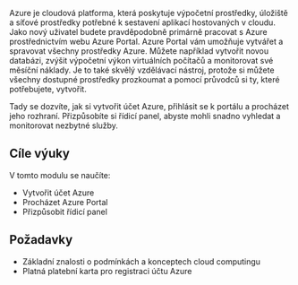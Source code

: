 Azure je cloudová platforma, která poskytuje výpočetní prostředky, úložiště a síťové prostředky potřebné k sestavení aplikací hostovaných v cloudu. Jako nový uživatel budete pravděpodobně primárně pracovat s Azure prostřednictvím webu Azure Portal. Azure Portal vám umožňuje vytvářet a spravovat všechny prostředky Azure. Můžete například vytvořit novou databázi, zvýšit výpočetní výkon virtuálních počítačů a monitorovat své měsíční náklady. Je to také skvělý vzdělávací nástroj, protože si můžete všechny dostupné prostředky prozkoumat a pomocí průvodců si ty, které potřebujete, vytvořit.

Tady se dozvíte, jak si vytvořit účet Azure, přihlásit se k portálu a procházet jeho rozhraní. Přizpůsobíte si řídicí panel, abyste mohli snadno vyhledat a monitorovat nezbytné služby.

## <a name="learning-objectives"></a>Cíle výuky

V tomto modulu se naučíte:

- Vytvořit účet Azure
- Procházet Azure Portal
- Přizpůsobit řídicí panel

## <a name="prerequisites"></a>Požadavky

- Základní znalosti o podmínkách a konceptech cloud computingu
- Platná platební karta pro registraci účtu Azure